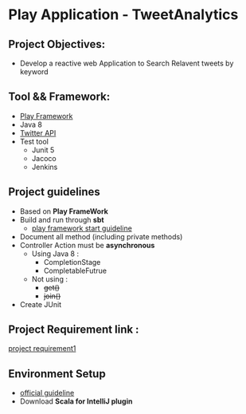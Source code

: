 # Play Application - TweetAnalytics

## Project Objectives:
- Develop a reactive web Application to Search Relavent tweets by keyword

## Tool && Framework:
- [Play Framework](https://www.playframework.com/)
- Java 8
- [Twitter API](https://developer.twitter.com)
- Test tool
  - Junit 5
  - Jacoco
  - Jenkins

## Project guidelines
- Based on **Play FrameWork** 
- Build and run through **sbt**
  - [play framework start guideline](./sbtGuide.md)
- Document all method (including private methods)
- Controller Action must be **asynchronous** 
  - Using Java 8 :
    - CompletionStage
    - CompletableFutrue
  - Not using :
    - ~~get()~~
    - ~~join()~~
- Create JUnit

## Project Requirement link :
[project requirement1](./project-require1.pdf)

## Environment Setup
- [official guideline](https://www.jetbrains.com/help/idea/getting-started-with-play-2-x.html)
- Download **Scala for IntelliJ plugin**


